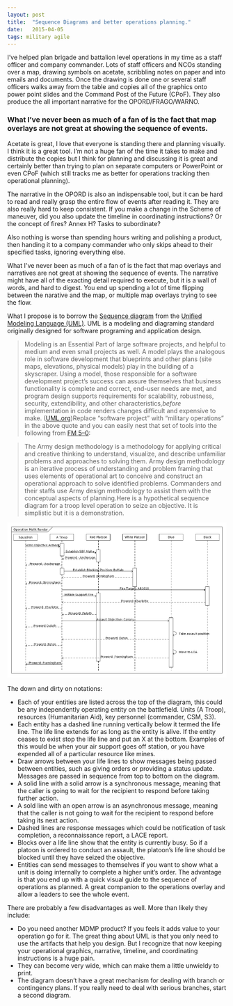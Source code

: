 ```yaml
---
layout:	post
title:	"Sequence Diagrams and better operations planning."
date:	2015-04-05
tags: military agile
---
```


  I’ve helped plan brigade and battalion level operations in my time as a staff officer and company commander. Lots of staff officers and NCOs standing over a map, drawing symbols on acetate, scribbling notes on paper and into emails and documents. Once the drawing is done one or several staff officers walks away from the table and copies all of the graphics onto power point slides and the Command Post of the Future (CPoF). They also produce the all important narrative for the OPORD/FRAGO/WARNO.

### What I’ve never been as much of a fan of is the fact that map overlays are not great at showing the sequence of events.

Acetate is great, I love that everyone is standing there and planning visually. I think it is a great tool. I’m not a huge fan of the time it takes to make and distribute the copies but I think for planning and discussing it is great and certainly better than trying to plan on separate computers or PowerPoint or even CPoF (which still tracks me as better for operations tracking then operational planning).

The narrative in the OPORD is also an indispensable tool, but it can be hard to read and really grasp the entire flow of events after reading it. They are also really hard to keep consistent. If you make a change in the Scheme of maneuver, did you also update the timeline in coordinating instructions? Or the concept of fires? Annex H? Tasks to subordinate?

Also nothing is worse than spending hours writing and polishing a product, then handing it to a company commander who only skips ahead to their specified tasks, ignoring everything else.

What I've never been as much of a fan of is the fact that map overlays and narratives are not great at showing the sequence of events. The narrative might have all of the exacting detail required to execute, but it is a wall of words, and hard to digest. You end up spending a lot of time flipping between the narative and the map, or multiple map overlays trying to see the flow.

What I propose is to borrow the [Sequence diagram](http://www.agilemodeling.com/artifacts/sequenceDiagram.htm) from the [Unified Modeling Language (UML)](http://www.uml.org/). UML is a modeling and diagraming standard originally designed for software programing and application design.


> Modeling is an Essential Part of large software projects, and helpful to medium and even small projects as well. A model plays the analogous role in software development that blueprints and other plans (site maps, elevations, physical models) play in the building of a skyscraper. Using a model, those responsible for a software development project’s success can assure themselves that business functionality is complete and correct, end-user needs are met, and program design supports requirements for scalability, robustness, security, extendibility, and other characteristics,*before* implementation in code renders changes difficult and expensive to make. ([UML.org](http://www.omg.org/gettingstarted/what_is_uml.htm))Replace “software project” with “military operations” in the above quote and you can easily nest that set of tools into the following from [FM 5–0](http://armypubs.army.mil/doctrine/DR_pubs/dr_a/pdf/adp5_0.pdf):


> The Army design methodology is a methodology for applying critical and creative thinking to understand, visualize, and describe unfamiliar problems and approaches to solving them. Army design methodology is an iterative process of understanding and problem framing that uses elements of operational art to conceive and construct an operational approach to solve identified problems. Commanders and their staffs use Army design methodology to assist them with the conceptual aspects of planning.Here is a hypothetical sequence diagram for a troop level operation to seize an objective. It is simplistic but it is a demonstration.

![](/images/1SKI8UA5JIrG1wtjM-Ic1rA.png)

The down and dirty on notations:

* Each of your entities are listed across the top of the diagram, this could be any independently operating entity on the battlefield. Units (A Troop), resources (Humanitarian Aid), key personnel (commander, CSM, S3).
* Each entity has a dashed line running vertically below it termed the life line. The life line extends for as long as the entity is alive. If the entity ceases to exist stop the life line and put an X at the bottom. Examples of this would be when your air support goes off station, or you have expended all of a particular resource like mines.
* Draw arrows between your life lines to show messages being passed between entities, such as giving orders or providing a status update. Messages are passed in sequence from top to bottom on the diagram.
* A solid line with a solid arrow is a synchronous message, meaning that the caller is going to wait for the recipient to respond before taking further action.
* A sold line with an open arrow is an asynchronous message, meaning that the caller is not going to wait for the recipient to respond before taking its next action.
* Dashed lines are response messages which could be notification of task completion, a reconnaissance report, a LACE report.
* Blocks over a life line show that the entity is currently busy. So if a platoon is ordered to conduct an assault, the platoon’s life line should be blocked until they have seized the objective.
* Entities can send messages to themselves if you want to show what a unit is doing internally to complete a higher unit’s order.
The advantage is that you end up with a quick visual guide to the sequence of operations as planned. A great companion to the operations overlay and allow a leaders to see the whole event.

There are probably a few disadvantages as well. More than likely they include:

* Do you need another MDMP product? If you feels it adds value to your operation go for it. The great thing about UML is that you only need to use the artifacts that help you design. But I recognize that now keeping your operational graphics, narrative, timeline, and coordinating instructions is a huge pain.
* They can become very wide, which can make them a little unwieldy to print.
* The diagram doesn’t have a great mechanism for dealing with branch or contingency plans. If you really need to deal with serious branches, start a second diagram.
  